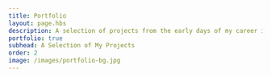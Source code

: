 ```yaml
---
title: Portfolio
layout: page.hbs
description: A selection of projects from the early days of my career in web development and some more recent projects.
portfolio: true
subhead: A Selection of My Projects
order: 2
image: /images/portfolio-bg.jpg
---
```

